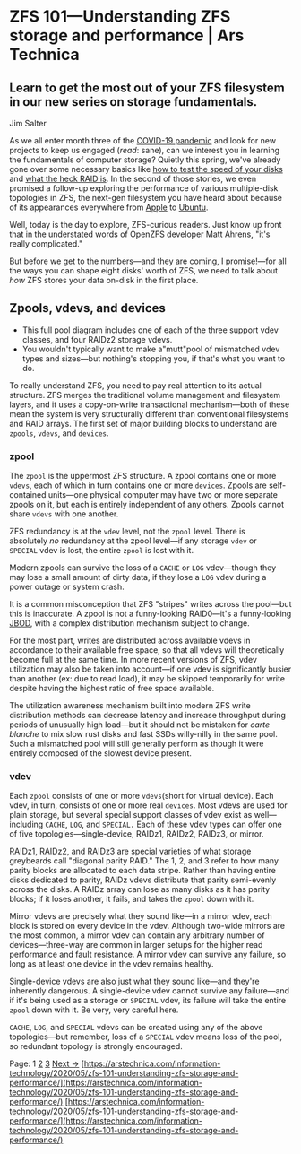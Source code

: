 # ZFS 101—Understanding ZFS storage and performance | Ars Technica
## Learn to get the most out of your ZFS filesystem in our new series on storage fundamentals.

Jim Salter

As we all enter month three of the [COVID-19 pandemic](https://arstechnica.com/science/2020/04/dont-panic-the-comprehensive-ars-technica-guide-to-the-coronavirus/) and look for new projects to keep us engaged (_read_: sane), can we interest you in learning the fundamentals of computer storage? Quietly this spring, we've already gone over some necessary basics like [how to test the speed of your disks](https://arstechnica.com/gadgets/2020/02/how-fast-are-your-disks-find-out-the-open-source-way-with-fio/) and [what the heck RAID is](https://arstechnica.com/information-technology/2020/04/understanding-raid-how-performance-scales-from-one-disk-to-eight/). In the second of those stories, we even promised a follow-up exploring the performance of various multiple-disk topologies in ZFS, the next-gen filesystem you have heard about because of its appearances everywhere from [Apple](https://arstechnica.com/gadgets/2016/06/a-zfs-developers-analysis-of-the-good-and-bad-in-apples-new-apfs-file-system/) to [Ubuntu](https://arstechnica.com/information-technology/2020/05/ubuntu-20-04-welcome-to-the-future-linux-lts-disciples/).

Well, today is the day to explore, ZFS-curious readers. Just know up front that in the understated words of OpenZFS developer Matt Ahrens, "it's really complicated."

But before we get to the numbers—and they are coming, I promise!—for all the ways you can shape eight disks' worth of ZFS, we need to talk about _how_ ZFS stores your data on-disk in the first place.

## Zpools, vdevs, and devices

-   This full pool diagram includes one of each of the three support vdev classes, and four RAIDz2 storage vdevs.
-   You wouldn't typically want to make a"mutt"pool of mismatched vdev types and sizes—but nothing's stopping you, if that's what you want to do.

To really understand ZFS, you need to pay real attention to its actual structure. ZFS merges the traditional volume management and filesystem layers, and it uses a copy-on-write transactional mechanism—both of these mean the system is very structurally different than conventional filesystems and RAID arrays. The first set of major building blocks to understand are `zpools`, `vdevs`, and `devices`.

### zpool

The `zpool` is the uppermost ZFS structure. A zpool contains one or more `vdevs`, each of which in turn contains one or more `devices`. Zpools are self-contained units—one physical computer may have two or more separate zpools on it, but each is entirely independent of any others. Zpools cannot share `vdevs` with one another.

ZFS redundancy is at the `vdev` level, not the `zpool` level. There is absolutely _no_ redundancy at the zpool level—if any storage `vdev` or `SPECIAL` vdev is lost, the entire `zpool` is lost with it.

Modern zpools can survive the loss of a `CACHE` or `LOG` vdev—though they may lose a small amount of dirty data, if they lose a `LOG` vdev during a power outage or system crash.

It is a common misconception that ZFS "stripes" writes across the pool—but this is inaccurate. A zpool is not a funny-looking RAID0—it's a funny-looking [JBOD](https://en.wikipedia.org/wiki/Non-RAID_drive_architectures#JBOD), with a complex distribution mechanism subject to change.

For the most part, writes are distributed across available vdevs in accordance to their available free space, so that all vdevs will theoretically become full at the same time. In more recent versions of ZFS, vdev utilization may also be taken into account—if one vdev is significantly busier than another (ex: due to read load), it may be skipped temporarily for write despite having the highest ratio of free space available.

The utilization awareness mechanism built into modern ZFS write distribution methods can decrease latency and increase throughput during periods of unusually high load—but it should not be mistaken for _carte blanche_ to mix slow rust disks and fast SSDs willy-nilly in the same pool. Such a mismatched pool will still generally perform as though it were entirely composed of the slowest device present.

### vdev

Each `zpool` consists of one or more `vdevs`(short for virtual device). Each vdev, in turn, consists of one or more real `devices`. Most vdevs are used for plain storage, but several special support classes of vdev exist as well—including `CACHE`, `LOG`, and `SPECIAL.` Each of these vdev types can offer one of five topologies—single-device, RAIDz1, RAIDz2, RAIDz3, or mirror.

RAIDz1, RAIDz2, and RAIDz3 are special varieties of what storage greybeards call "diagonal parity RAID." The 1, 2, and 3 refer to how many parity blocks are allocated to each data stripe. Rather than having entire disks dedicated to parity, RAIDz vdevs distribute that parity semi-evenly across the disks. A RAIDz array can lose as many disks as it has parity blocks; if it loses another, it fails, and takes the `zpool` down with it.

Mirror vdevs are precisely what they sound like—in a mirror vdev, each block is stored on every device in the vdev. Although two-wide mirrors are the most common, a mirror vdev can contain any arbitrary number of devices—three-way are common in larger setups for the higher read performance and fault resistance. A mirror vdev can survive any failure, so long as at least one device in the vdev remains healthy.

Single-device vdevs are also just what they sound like—and they're inherently dangerous. A single-device vdev cannot survive any failure—and if it's being used as a storage or `SPECIAL` vdev, its failure will take the entire `zpool` down with it. Be very, very careful here.

`CACHE`, `LOG`, and `SPECIAL` vdevs can be created using any of the above topologies—but remember, loss of a `SPECIAL` vdev means loss of the pool, so redundant topology is strongly encouraged.

Page: 1 [2](https://arstechnica.com/information-technology/2020/05/zfs-101-understanding-zfs-storage-and-performance/2/) [3](https://arstechnica.com/information-technology/2020/05/zfs-101-understanding-zfs-storage-and-performance/3/) [Next →](https://arstechnica.com/information-technology/2020/05/zfs-101-understanding-zfs-storage-and-performance/2/) 
 [https://arstechnica.com/information-technology/2020/05/zfs-101-understanding-zfs-storage-and-performance/](https://arstechnica.com/information-technology/2020/05/zfs-101-understanding-zfs-storage-and-performance/) 
 [https://arstechnica.com/information-technology/2020/05/zfs-101-understanding-zfs-storage-and-performance/](https://arstechnica.com/information-technology/2020/05/zfs-101-understanding-zfs-storage-and-performance/)
